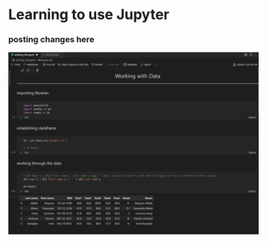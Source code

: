 # Learning to use Jupyter

### posting changes here
![image showing the first few lines of notebook](main_view.PNG)